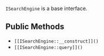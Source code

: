 `ISearchEngine` is a base interface.

## Public Methods

* `[[ISearchEngine::__construct]]()`
* `[[ISearchEngine::query]]()`

